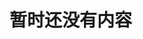 <!--
 * @Date: 2021-11-04 16:06:33
 * @LastEditors: 曾令宇
 * @LastEditTime: 2021-11-04 16:11:21
 * @FilePath: /blog/docs/README.md
-->
# 暂时还没有内容